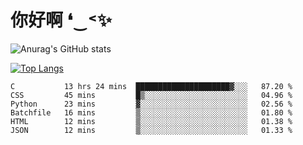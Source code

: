 # 你好啊 ❛‿˂✨

![Anurag's GitHub stats](https://github-readme-stats.vercel.app/api?username=ZombieFly&count_private=true&show_icons=true)

[![Top Langs](https://github-readme-stats.vercel.app/api/top-langs/?username=ZombieFly&layout=compact&count_private=true&hide=Ruby,makefile)](https://github.com/anuraghazra/github-readme-stats)

<!--START_SECTION:waka-->

```text
C           13 hrs 24 mins  █████████████████████▓░░░   87.20 %
CSS         45 mins         █▒░░░░░░░░░░░░░░░░░░░░░░░   04.96 %
Python      23 mins         ▓░░░░░░░░░░░░░░░░░░░░░░░░   02.56 %
Batchfile   16 mins         ▒░░░░░░░░░░░░░░░░░░░░░░░░   01.80 %
HTML        12 mins         ▒░░░░░░░░░░░░░░░░░░░░░░░░   01.38 %
JSON        12 mins         ▒░░░░░░░░░░░░░░░░░░░░░░░░   01.33 %
```

<!--END_SECTION:waka-->
